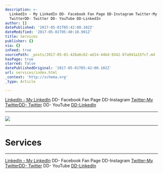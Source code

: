 ```yaml
---
description: >-
  LinkedIn - My LinkedIn DD- Facebook Fan Page DD-Instagram Twitter-My
  TwitterDD- Twitter DD- YouTube DD-LinkedIn
author: []
datePublished: '2017-05-01T05:42:00.102Z'
dateModified: '2017-05-01T05:40:10.901Z'
title: Services
publisher: {}
via: {}
inFeed: true
sourcePath: _posts/2017-05-01-428a6c62-ad14-44bd-9342-87a941a15fcf.md
hasPage: true
starred: false
datePublishedOriginal: '2017-05-01T05:42:00.102Z'
url: services/index.html
_context: 'http://schema.org'
_type: Article

---
```

[LinkedIn - My LinkedIn][0] DD- Facebook Fan Page DD-Instagram [Twitter-My Twitter][1][DD- Twitter][2] DD- YouTube [DD-LinkedIn][3]

---

![](https://the-grid-user-content.s3-us-west-2.amazonaws.com/4ff9a90c-b372-4e5c-9713-aa52ff95390e.png)

---

# Services

---

[LinkedIn - My LinkedIn][0] DD- Facebook Fan Page DD-Instagram [Twitter-My Twitter][1][DD- Twitter][2] DD- YouTube [DD-LinkedIn][3]

[0]: https://www.linkedin.com/in/paul-larsen-a5bb461 "LinkedIn - Paul Larsen"
[1]: http://PaulLarsen5/ "Twitter - My Twitter"
[2]: http://DesmondDavidLLC/ "Desmond David LLC's - Twitter"
[3]: http://www.linkedin.com/company/desmond-david "LinkedIn - Desmond David, LLC"